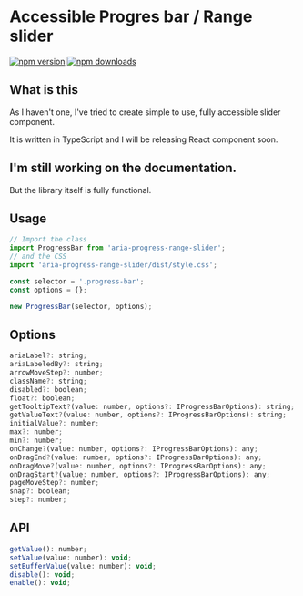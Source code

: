 # Accessible Progres bar / Range slider

[![npm version](https://img.shields.io/npm/v/aria-progress-range-slider.svg?style=flat-square)](https://www.npmjs.com/package/aria-progress-range-slider)
[![npm downloads](https://img.shields.io/npm/dm/aria-progress-range-slider.svg?style=flat-square)](https://www.npmjs.com/package/aria-progress-range-slider)

## What is this

As I haven't one, I've tried to create simple to use, fully accessible slider component.

It is written in TypeScript and I will be releasing React component soon.


## I'm still working on the documentation.

But the library itself is fully functional.


## Usage

```js
// Import the class
import ProgressBar from 'aria-progress-range-slider';
// and the CSS
import 'aria-progress-range-slider/dist/style.css';

const selector = '.progress-bar';
const options = {};

new ProgressBar(selector, options);
```


## Options

```js
ariaLabel?: string;
ariaLabeledBy?: string;
arrowMoveStep?: number;
className?: string;
disabled?: boolean;
float?: boolean;
getTooltipText?(value: number, options?: IProgressBarOptions): string;
getValueText?(value: number, options?: IProgressBarOptions): string;
initialValue?: number;
max?: number;
min?: number;
onChange?(value: number, options?: IProgressBarOptions): any;
onDragEnd?(value: number, options?: IProgressBarOptions): any;
onDragMove?(value: number, options?: IProgressBarOptions): any;
onDragStart?(value: number, options?: IProgressBarOptions): any;
pageMoveStep?: number;
snap?: boolean;
step?: number;
```


## API

```js
getValue(): number;
setValue(value: number): void;
setBufferValue(value: number): void;
disable(): void;
enable(): void;
```
